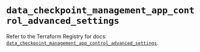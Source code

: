 # `data_checkpoint_management_app_control_advanced_settings`

Refer to the Terraform Registry for docs: [`data_checkpoint_management_app_control_advanced_settings`](https://registry.terraform.io/providers/checkpointsw/checkpoint/2.11.0/docs/data-sources/management_app_control_advanced_settings).
